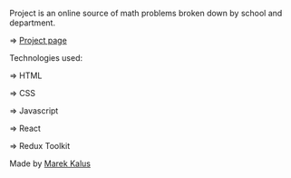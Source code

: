 Project is an online source of math problems broken down by school and department.

=> [Project page](https://mk-react-hw-07-phonebook.netlify.app/)

Technologies used:

=> HTML

=> CSS

=> Javascript

=> React

=> Redux Toolkit


Made by [Marek Kalus](www.linkedin.com/in/marek-kalus-61a240247)
